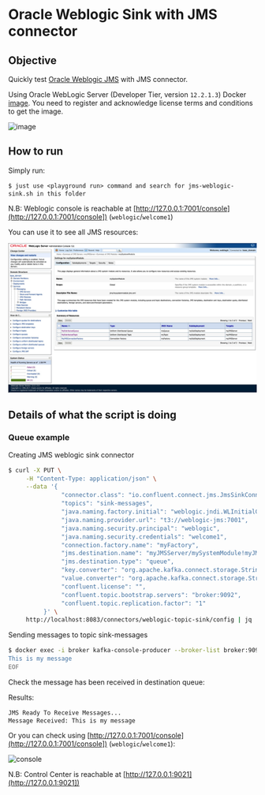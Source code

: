 # Oracle Weblogic Sink with JMS connector

## Objective

Quickly test [Oracle Weblogic JMS](https://docs.confluent.io/current/connect/kafka-connect-jms/sink/index.html) with JMS connector.

Using Oracle WebLogic Server (Developer Tier, version `12.2.1.3`) Docker [image](https://container-registry.oracle.com). You need to register and acknowledge license terms and conditions to get the image.

![image](screenshot3.jpg)

## How to run

Simply run:

```
$ just use <playground run> command and search for jms-weblogic-sink.sh in this folder
```

N.B: Weblogic console is reachable at [http://127.0.0.1:7001/console](http://127.0.0.1:7001/console]) (`weblogic`/`welcome1`)

You can use it to see all JMS resources:

![console](screenshot1.jpg)

## Details of what the script is doing

### Queue example

Creating JMS weblogic sink connector

```bash
$ curl -X PUT \
     -H "Content-Type: application/json" \
     --data '{
               "connector.class": "io.confluent.connect.jms.JmsSinkConnector",
               "topics": "sink-messages",
               "java.naming.factory.initial": "weblogic.jndi.WLInitialContextFactory",
               "java.naming.provider.url": "t3://weblogic-jms:7001",
               "java.naming.security.principal": "weblogic",
               "java.naming.security.credentials": "welcome1",
               "connection.factory.name": "myFactory",
               "jms.destination.name": "myJMSServer/mySystemModule!myJMSServer@MyDistributedQueue",
               "jms.destination.type": "queue",
               "key.converter": "org.apache.kafka.connect.storage.StringConverter",
               "value.converter": "org.apache.kafka.connect.storage.StringConverter",
               "confluent.license": "",
               "confluent.topic.bootstrap.servers": "broker:9092",
               "confluent.topic.replication.factor": "1"
          }' \
     http://localhost:8083/connectors/weblogic-topic-sink/config | jq .
```

Sending messages to topic sink-messages

```bash
$ docker exec -i broker kafka-console-producer --broker-list broker:9092 --topic sink-messages << EOF
This is my message
EOF
````

Check the message has been received in destination queue:

Results:

```
JMS Ready To Receive Messages...
Message Received: This is my message
```

Or you can check using [http://127.0.0.1:7001/console](http://127.0.0.1:7001/console]) (`weblogic`/`welcome1`):

![console](screenshot2.jpg)

N.B: Control Center is reachable at [http://127.0.0.1:9021](http://127.0.0.1:9021])

